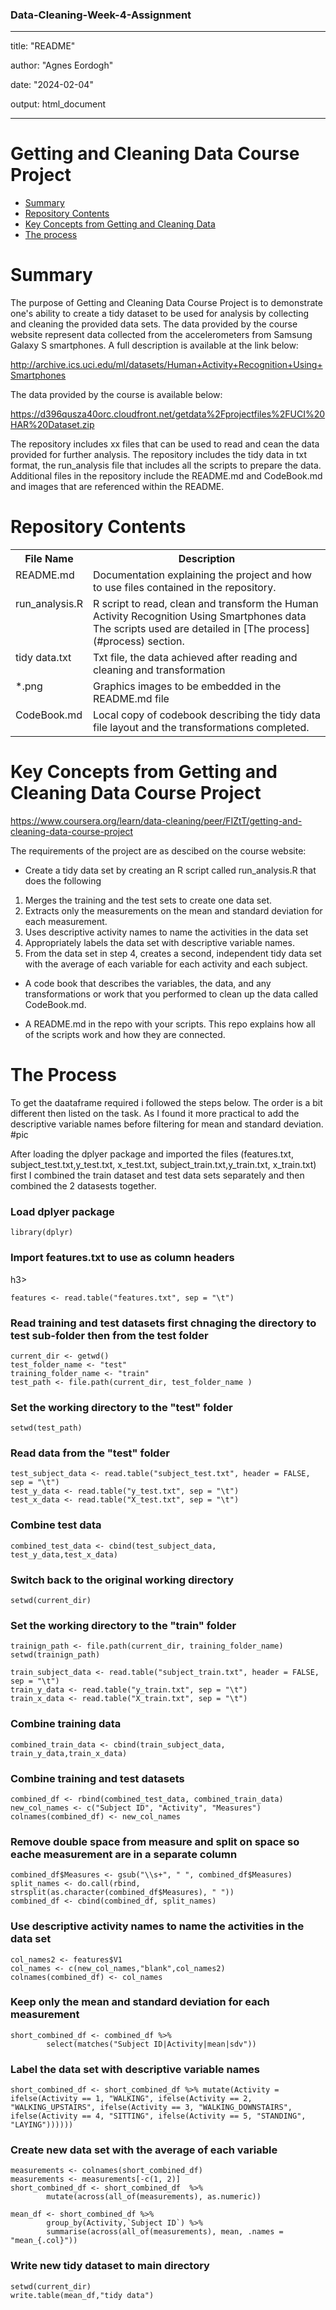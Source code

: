 ### Data-Cleaning-Week-4-Assignment
---
title: "README"

author: "Agnes Eordogh"

date: "2024-02-04"

output: html_document

---
# Getting and Cleaning Data Course Project
* [Summary](#summary)
* [Repository Contents](#contents)
* [Key Concepts from Getting and Cleaning Data](#concepts)
* [The process](#process)

<h1 id=summary>Summary </h1>
The purpose of Getting and Cleaning Data Course Project is to demonstrate one's ability to create a tidy dataset to be used for analysis by collecting and cleaning the provided data sets. 
The data provided by the course website represent data collected from the accelerometers from Samsung Galaxy S smartphones. A full description is available at the link below:

http://archive.ics.uci.edu/ml/datasets/Human+Activity+Recognition+Using+Smartphones
 
The data provided by the course is available below:

https://d396qusza40orc.cloudfront.net/getdata%2Fprojectfiles%2FUCI%20HAR%20Dataset.zip

The  repository includes xx files that can be used to read and cean the data provided for further analysis. The repository includes the tidy data in txt format, the run_analysis file that includes all the scripts to prepare the data. Additional files in the repository include the README.md and CodeBook.md and images that are referenced within the README.

<h1 id=contents>Repository Contents</h1>

<table>
<tr><th>File Name</th><th>Description</th></tr>
<tr><td valign=top>README.md</td><td>Documentation explaining the project and how to use files contained in the repository.</td></tr>
<tr><td valign=top>run_analysis.R</td><td>R script to read, clean and transform the Human Activity Recognition Using Smartphones data  The scripts used are detailed in [The process](#process) section.</td></tr>
<tr><td valign=top>tidy data.txt</td><td>Txt file, the data achieved after reading and cleaning and transformation</td></tr>       
<tr><td valign=top>*.png</td><td>Graphics images to be embedded in the README.md file</td></tr>
<tr><td valign=top>CodeBook.md</td><td>Local copy of codebook describing the tidy data file layout and the transformations completed.</td></tr>
</table>



<h1 id=concepts>Key Concepts from Getting and Cleaning Data Course Project</h1>

https://www.coursera.org/learn/data-cleaning/peer/FIZtT/getting-and-cleaning-data-course-project

The requirements of the project are as descibed on the course website:
* Create a tidy data set  by creating an R script called run_analysis.R that does the following
<ol>
 <li> Merges the training and the test sets to create one data set.
 <li> Extracts only the measurements on the mean and standard deviation for each measurement. 
 <li> Uses descriptive activity names to name the activities in the data set
 <li> Appropriately labels the data set with descriptive variable names. 
 <li> From the data set in step 4, creates a second, independent tidy data set with the average of each variable for each activity and each subject.
</ol>

* A code book that describes the variables, the data, and any transformations or work that you performed to clean up the data called CodeBook.md.
 
* A README.md in the repo with your scripts. This repo explains how all of the scripts work and how they are connected.


<h1 id=process>The Process</h1>

To get the daataframe required i followed the steps below. The order is a bit different then listed on the task. As I found it more practical to add the descriptive variable names before filtering for mean and standard deviation.
#pic

After loading the dplyer package and imported the files (features.txt, subject_test.txt,y_test.txt, x_test.txt, subject_train.txt,y_train.txt, x_train.txt) first I combined the train dataset and test data sets separately and then combined the 2 datasests together. 


<h3> Load dplyer package </h3>

```{r}
library(dplyr)
```

<h3>  Import features.txt to use as column headers </h3>h3> 

```{r}
features <- read.table("features.txt", sep = "\t")
```

<h3>  Read training and test datasets first chnaging the directory to test sub-folder then from the test folder </h3> 

```{r}
current_dir <- getwd()
test_folder_name <- "test"
training_folder_name <- "train"
test_path <- file.path(current_dir, test_folder_name )
```

<h3>  Set the working directory to the "test" folder </h3>

```{r}
setwd(test_path)
```

<h3>  Read data from the "test" folder </h3>

```{r}
test_subject_data <- read.table("subject_test.txt", header = FALSE, sep = "\t")
test_y_data <- read.table("y_test.txt", sep = "\t")
test_x_data <- read.table("X_test.txt", sep = "\t")
```

<h3>  Combine test data </h3>

```{r}
combined_test_data <- cbind(test_subject_data, test_y_data,test_x_data)
```

<h3>  Switch back to the original working directory </h3>

```{r}
setwd(current_dir)
```

<h3>  Set the working directory to the "train" folder </h3> 

```{r}
trainign_path <- file.path(current_dir, training_folder_name)
setwd(trainign_path)

train_subject_data <- read.table("subject_train.txt", header = FALSE, sep = "\t")
train_y_data <- read.table("y_train.txt", sep = "\t")
train_x_data <- read.table("X_train.txt", sep = "\t")
```


<h3>  Combine training data </h3>

```{r}
combined_train_data <- cbind(train_subject_data, train_y_data,train_x_data)
```


<h3>  Combine training and test datasets </h3>

```{r}
combined_df <- rbind(combined_test_data, combined_train_data)
new_col_names <- c("Subject ID", "Activity", "Measures")
colnames(combined_df) <- new_col_names
```

<h3>  Remove double space from measure and split on space so eache measurement are in a separate column </h3>

```{r}
combined_df$Measures <- gsub("\\s+", " ", combined_df$Measures)
split_names <- do.call(rbind, strsplit(as.character(combined_df$Measures), " "))
combined_df <- cbind(combined_df, split_names)
```


<h3>  Use descriptive activity names to name the activities in the data set </h3>

```{r}
col_names2 <- features$V1
col_names <- c(new_col_names,"blank",col_names2)
colnames(combined_df) <- col_names
```


<h3>  Keep only the mean and standard deviation for each measurement </h3>

```{r}
short_combined_df <- combined_df %>%
        select(matches("Subject ID|Activity|mean|sdv"))
```
        

<h3>  Label the data set with descriptive variable names </h3>

```{r}
short_combined_df <- short_combined_df %>% mutate(Activity = ifelse(Activity == 1, "WALKING", ifelse(Activity == 2, "WALKING_UPSTAIRS", ifelse(Activity == 3, "WALKING_DOWNSTAIRS", ifelse(Activity == 4, "SITTING", ifelse(Activity == 5, "STANDING", "LAYING"))))))
```

<h3>  Create new data set with the average of each variable </h3> 

```{r}
measurements <- colnames(short_combined_df)
measurements <- measurements[-c(1, 2)]
short_combined_df <- short_combined_df  %>%
        mutate(across(all_of(measurements), as.numeric))

mean_df <- short_combined_df %>% 
        group_by(Activity,`Subject ID`) %>%
        summarise(across(all_of(measurements), mean, .names = "mean_{.col}"))
```



<h3>  Write new tidy dataset to main directory </h3> 

```{r}
setwd(current_dir)
write.table(mean_df,"tidy data")
```
